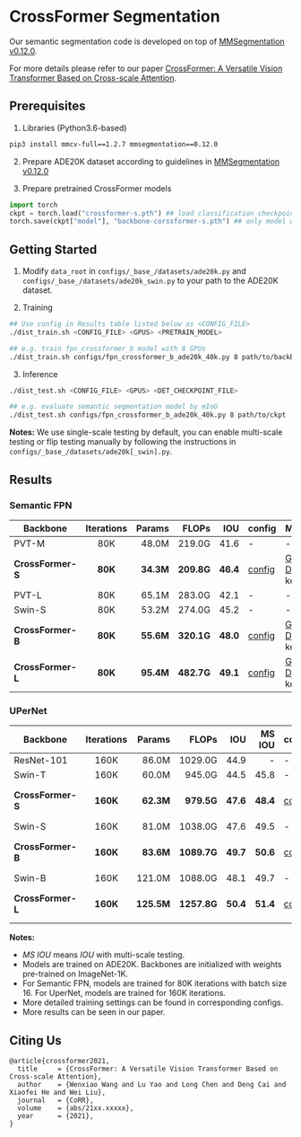 # CrossFormer Segmentation
Our semantic segmentation code is developed on top of [MMSegmentation v0.12.0](https://github.com/open-mmlab/mmsegmentation/tree/v0.12.0).

For more details please refer to our paper [CrossFormer: A Versatile Vision Transformer Based on Cross-scale Attention]().




## Prerequisites

1. Libraries (Python3.6-based)
```bash
pip3 install mmcv-full==1.2.7 mmsegmentation==0.12.0
```

2. Prepare ADE20K dataset according to guidelines in [MMSegmentation v0.12.0](https://github.com/open-mmlab/mmsegmentation/tree/v0.12.0)

3. Prepare pretrained CrossFormer models
```python
import torch
ckpt = torch.load("crossformer-s.pth") ## load classification checkpoint
torch.save(ckpt["model"], "backbone-corssformer-s.pth") ## only model weights are needed
```



## Getting Started

1. Modify `data_root` in `configs/_base_/datasets/ade20k.py`  and `configs/_base_/datasets/ade20k_swin.py` to your path to the ADE20K dataset.

2. Training
```bash
## Use config in Results table listed below as <CONFIG_FILE>
./dist_train.sh <CONFIG_FILE> <GPUS> <PRETRAIN_MODEL>

## e.g. train fpn_crossformer_b model with 8 GPUs
./dist_train.sh configs/fpn_crossformer_b_ade20k_40k.py 8 path/to/backbone-corssformer-s.pth
```

3. Inference
```bash
./dist_test.sh <CONFIG_FILE> <GPUS> <DET_CHECKPOINT_FILE>

## e.g. evaluate semantic segmentation model by mIoU
./dist_test.sh configs/fpn_crossformer_b_ade20k_40k.py 8 path/to/ckpt
```
**Notes:** We use single-scale testing by default, you can enable multi-scale testing or flip testing manually by following the instructions in `configs/_base_/datasets/ade20k[_swin].py`.




## Results

### Semantic FPN

| Backbone      | Iterations | Params | FLOPs | IOU | config| Models|
| ------------- | :-----: | ------:| -----:| ------:| :-----| :---------------|
| PVT-M         | 80K    | 48.0M | 219.0G | 41.6  | - | - |
| **CrossFormer-S** | **80K**    | **34.3M** | **209.8G** | **46.4**  | [config](./configs/fpn_crossformer_s_ade20k_40k.py)   | [Google Drive](https://drive.google.com/file/d/1I-zpGG5rvkTtrTUnOF8Fx11yeb6pXGYi/view?usp=sharing)/[BaiduCloud](https://pan.baidu.com/s/14K3gJS3UcnEZNwhTWHdsFg), key: sn5h |
| PVT-L         | 80K    | 65.1M | 283.0G | 42.1  | - | - |
| Swin-S        | 80K    | 53.2M | 274.0G | 45.2  | - | - |
| **CrossFormer-B** | **80K**    | **55.6M** | **320.1G** | **48.0**  | [config](./configs/fpn_crossformer_b_ade20k_40k.py)   | [Google Drive](https://drive.google.com/file/d/1EjAnRc8Sau0un1ymqDVhFebHPeBIjukK/view?usp=sharing)/[BaiduCloud](https://pan.baidu.com/s/1eCYENrLZsxjAQKW3eAQeUA), key: joi5 |
| **CrossFormer-L** | **80K**    | **95.4M** | **482.7G** | **49.1** | [config](./configs/fpn_crossformer_l_ade20k_40k.py)   | [Google Drive](https://drive.google.com/file/d/12WS9lX9yR5skxdt3N2HE3b2EaDSMwUMY/view?usp=sharing)/[BaiduCloud](https://pan.baidu.com/s/150b8-v1StaMHACIaM0hZVA), key: 6v5d |

### UPerNet

| Backbone      | Iterations | Params | FLOPs | IOU    | MS IOU | config| Models|
| ------------- | :--------: | ------:| -----:| ------:| ------:| :-----| :---------------|
| ResNet-101    | 160K   | 86.0M | 1029.0G | 44.9  | - | - | - |
| Swin-T        | 160K   | 60.0M | 945.0G  | 44.5  | 45.8 | - | - |
| **CrossFormer-S** | **160K**   | **62.3M** | **979.5G**  | **47.6**  | **48.4** | [config](./configs/upernet_crossformer_s_ade20k.py)   | [Google Drive](https://drive.google.com/file/d/1VKu4D6oxYdO1VVILLMhOQy8oCxKGH5gx/view?usp=sharing)/[BaiduCloud](https://pan.baidu.com/s/1MLcAOiJ22AFKUa6_t1psOQ), key: wesb |
| Swin-S        | 160K   | 81.0M | 1038.0G | 47.6  | 49.5 | - | - |
| **CrossFormer-B** | **160K**   | **83.6M** | **1089.7G** | **49.7**  | **50.6** | [config](./configs/upernet_crossformer_b_ade20k.py)   | [Google Drive](https://drive.google.com/file/d/1B8VTNeidrzlfsOkQUKgmX4m_UfCIm58i/view?usp=sharing)/[BaiduCloud](https://pan.baidu.com/s/1311pBQluwJGiVdWY1WE16Q), key: j061 |
| Swin-B        | 160K   | 121.0M| 1088.0G | 48.1  | 49.7 | - | - |
| **CrossFormer-L** | **160K**   | **125.5M**| **1257.8G** | **50.4** | **51.4** | [config](./configs/upernet_crossformer_l_ade20k.py)   | [Google Drive](https://drive.google.com/file/d/1I9ph5MeCwlTF2PNCkIYMFXYsdywp9nU1/view?usp=sharing)/[BaiduCloud](https://pan.baidu.com/s/1Yu8QB42hcbKNGQ46Wx_NaQ), key: 17ks |

**Notes:**
- *MS IOU* means *IOU* with multi-scale testing.
- Models are trained on ADE20K. Backbones are initialized with weights pre-trained on ImageNet-1K.
- For Semantic FPN, models are trained for 80K iterations with batch size 16. For UperNet, models are trained for 160K iterations.
- More detailed training settings can be found in corresponding configs.
- More results can be seen in our paper.




## Citing Us

```
@article{crossformer2021,
  title     = {CrossFormer: A Versatile Vision Transformer Based on Cross-scale Attention},
  author    = {Wenxiao Wang and Lu Yao and Long Chen and Deng Cai and Xiaofei He and Wei Liu},
  journal   = {CoRR},
  volume    = {abs/21xx.xxxxx},
  year      = {2021},
}
```
